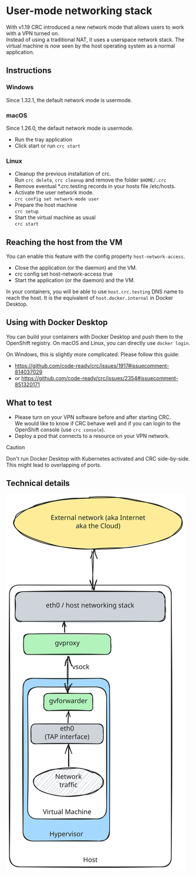 User-mode networking stack
==========================

With v1.19 CRC introduced a new network mode that allows users to work with a VPN turned on.  
Instead of using a traditional NAT, it uses a userspace network stack. The virtual machine is
now seen by the host operating system as a normal application.


## Instructions

### Windows

Since 1.32.1, the default network mode is usermode.


### macOS

Since 1.26.0, the default network mode is usermode.

* Run the tray application
* Click start or run `crc start`


### Linux

* Cleanup the previous installation of crc.  
  Run `crc delete`, `crc cleanup` and remove the folder `$HOME/.crc`
* Remove eventual *.crc.testing records in your hosts file /etc/hosts.  
* Activate the user network mode.  
 `crc config set network-mode user`
* Prepare the host machine  
 `crc setup`
* Start the virtual machine as usual  
 `crc start`


## Reaching the host from the VM

You can enable this feature with the config property `host-network-access`.

* Close the application (or the daemon) and the VM.
* crc config set host-network-access true
* Start the application (or the daemon) and the VM.

In your containers, you will be able to use `host.crc.testing` DNS name to reach the host.
It is the equivalent of `host.docker.internal` in Docker Desktop.


## Using with Docker Desktop

You can build your containers with Docker Desktop and push them to the OpenShift registry.
On macOS and Linux, you can directly use `docker login`.

On Windows, this is slightly more complicated. Please follow this guide:
- https://github.com/code-ready/crc/issues/1917#issuecomment-814037029
- or https://github.com/code-ready/crc/issues/2354#issuecomment-851320171


## What to test

* Please turn on your VPN software before and after starting CRC.  
  We would like to know if CRC behave well and if you can login to the OpenShift console (use `crc console`).
* Deploy a pod that connects to a resource on your VPN network. 


> [!CAUTION]
> Don't run Docker Desktop with Kubernetes activated and CRC side-by-side. This might lead to overlapping of ports.


## Technical details

![](./assets/gvproxy.excalidraw.svg)
